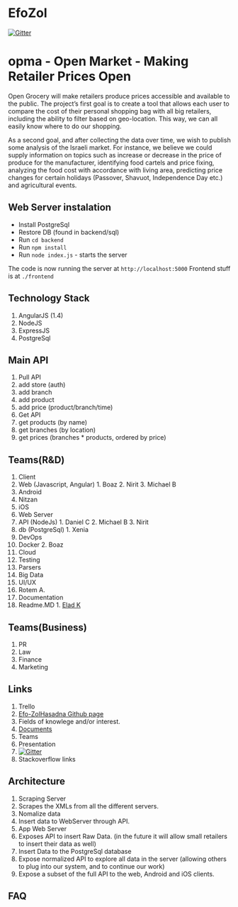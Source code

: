 # EfoZol

[![Gitter](https://badges.gitter.im/Join%20Chat.svg)](https://gitter.im/EladRK/EfoZol?utm_source=badge&utm_medium=badge&utm_campaign=pr-badge&utm_content=badge)

# opma - Open Market - Making Retailer Prices Open
Open Grocery will make retailers produce prices accessible and available to the public. 
The project’s first goal is to create a tool that allows each user to compare the cost of their personal shopping bag with all big retailers, including the ability to filter based on geo-location. This way, we can all easily know where to do our shopping.

As a second goal, and after collecting the data over time, we wish to publish some analysis of the Israeli market. For instance, we believe we could supply information on topics such as increase or decrease in the price of produce for the manufacturer, identifying food cartels and price fixing, analyzing the food cost with accordance with living area, predicting price changes for certain holidays (Passover, Shavuot, Independence Day etc.) and agricultural events.

## Web Server instalation 

 - Install PostgreSql
 - Restore DB (found in backend/sql)
 - Run `cd backend`
 - Run `npm install`
 - Run `node index.js` - starts the server
 
The code is now running the server at `http://localhost:5000`
Frontend stuff is at `./frontend`

## Technology Stack
1. AngularJS (1.4)
2. NodeJS
3. ExpressJS
4. PostgreSql


## Main API
1. Pull API
  1. add store (auth)
  2. add branch
  3. add product
  4. add price (product/branch/time)
2. Get API
  1. get products (by name)
  2. get branches (by location)
  3. get prices (branches * products, ordered by price)
		
## Teams(R&D) 
1. Client
  1. Web (Javascript, Angular)
    1. Boaz
    2. Nirit
    3. Michael B
  2. Android
   1. Nitzan
  3. iOS
2. Web Server 
  1. API (NodeJs) 
    1. Daniel C
    2. Michael B
    3. Nirit 
  2. db (PostgreSql)
    1. Xenia
3. DevOps 
  1. Docker
    2. Boaz
  1. Cloud
  2. Testing
4. Parsers
5. Big Data
6. UI/UX
  1. Rotem A.
7. Documentation
  1. Readme.MD 
    1. [Elad K](https://github.com/eladrk)
 
## Teams(Business)	
1. PR
2. Law
3. Finance
4. Marketing
	

## Links
1. Trello
2. [Efo-ZolHasadna Github page](https://github.com/Eifo-Zol-Hasadna)
3. Fields of knowlege and/or interest.
4. [Documents](https://github.com/Eifo-Zol-Hasadna/docs)
  1. Teams
  2. Presentation
5. [![Gitter](https://badges.gitter.im/Join%20Chat.svg)](https://gitter.im/EladRK/EfoZol?utm_source=badge&utm_medium=badge&utm_campaign=pr-badge&utm_content=badge)
6. Stackoverflow links

## Architecture
1. Scraping Server
  1. Scrapes the XMLs from all the different servers.
  2. Nomalize data
  3. Insert data to WebServer through API.
2. App Web Server
  1. Exposes API to insert Raw Data. (in the future it will allow small retailers to insert their data as well)
  2. Insert Data to the PostgreSql database
  3. Expose normalized API to explore all data in the server (allowing others to plug into our system, and to continue our work)
  4. Expose a subset of the full API to the web, Android and iOS clients.


## FAQ

